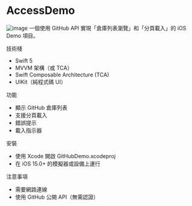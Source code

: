 # AccessDemo
![image](https://github.com/user-attachments/assets/33e614a8-2da0-4247-a16f-70439a49cbf2)
一個使用 GitHub API 實現「倉庫列表瀏覽」和「分頁載入」的 iOS Demo 項目。

技術棧  
- Swift 5  
- MVVM 架構（或 TCA）  
- Swift Composable Architecture (TCA)  
- UIKit（純程式碼 UI）  

功能  
- 顯示 GitHub 倉庫列表  
- 支援分頁載入  
- 錯誤提示  
- 載入指示器  

安裝  
- 使用 Xcode 開啟 GitHubDemo.xcodeproj  
- 在 iOS 15.0+ 的模擬器或設備上運行  

注意事項  
- 需要網路連線  
- 使用 GitHub 公開 API（無需認證）  
